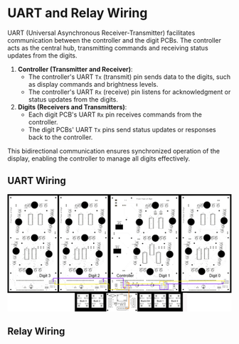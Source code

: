 # UART and Relay Wiring

UART (Universal Asynchronous Receiver-Transmitter) facilitates communication between the controller and the digit PCBs. The controller acts as the central hub, transmitting commands and receiving status updates from the digits.

1. **Controller (Transmitter and Receiver)**:
   - The controller's UART `Tx` (transmit) pin sends data to the digits, such as display commands and brightness levels.
   - The controller's UART `Rx` (receive) pin listens for acknowledgment or status updates from the digits.
2. **Digits (Receivers and Transmitters)**:
   - Each digit PCB's UART `Rx` pin receives commands from the controller.
   - The digit PCBs' UART `Tx` pins send status updates or responses back to the controller.

This bidirectional communication ensures synchronized operation of the display, enabling the controller to manage all digits effectively.

## UART Wiring

![uartwiring](../img/uartwiring/uartwiring.webp)

## Relay Wiring